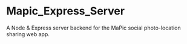 # Mapic_Express_Server
 A Node & Express server backend for the MaPic social photo-location sharing web app.
